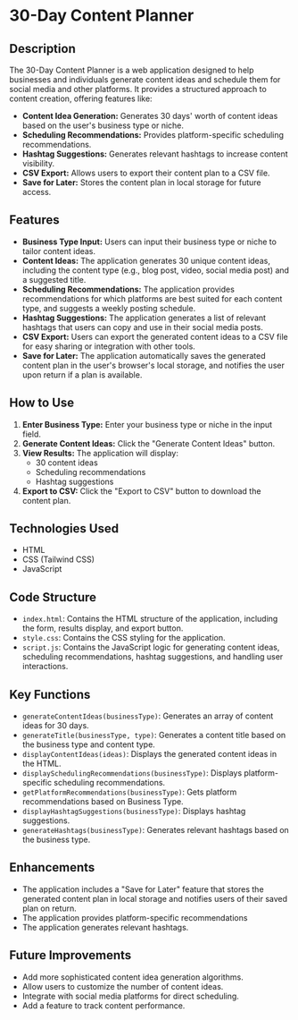 # 30-Day Content Planner

## Description

The 30-Day Content Planner is a web application designed to help businesses and individuals generate content ideas and schedule them for social media and other platforms. It provides a structured approach to content creation, offering features like:

* **Content Idea Generation:** Generates 30 days' worth of content ideas based on the user's business type or niche.
* **Scheduling Recommendations:** Provides platform-specific scheduling recommendations.
* **Hashtag Suggestions:** Generates relevant hashtags to increase content visibility.
* **CSV Export:** Allows users to export their content plan to a CSV file.
* **Save for Later:** Stores the content plan in local storage for future access.

## Features

* **Business Type Input:** Users can input their business type or niche to tailor content ideas.
* **Content Ideas:** The application generates 30 unique content ideas, including the content type (e.g., blog post, video, social media post) and a suggested title.
* **Scheduling Recommendations:** The application provides recommendations for which platforms are best suited for each content type, and suggests a weekly posting schedule.
* **Hashtag Suggestions:** The application generates a list of relevant hashtags that users can copy and use in their social media posts.
* **CSV Export:** Users can export the generated content ideas to a CSV file for easy sharing or integration with other tools.
* **Save for Later:** The application automatically saves the generated content plan in the user's browser's local storage, and notifies the user upon return if a plan is available.

## How to Use

1.  **Enter Business Type:** Enter your business type or niche in the input field.
2.  **Generate Content Ideas:** Click the "Generate Content Ideas" button.
3.  **View Results:** The application will display:
    * 30 content ideas
    * Scheduling recommendations
    * Hashtag suggestions
4.  **Export to CSV:** Click the "Export to CSV" button to download the content plan.

## Technologies Used

* HTML
* CSS (Tailwind CSS)
* JavaScript

## Code Structure

* `index.html`: Contains the HTML structure of the application, including the form, results display, and export button.
* `style.css`: Contains the CSS styling for the application.
* `script.js`: Contains the JavaScript logic for generating content ideas, scheduling recommendations, hashtag suggestions, and handling user interactions.

## Key Functions

* `generateContentIdeas(businessType)`: Generates an array of content ideas for 30 days.
* `generateTitle(businessType, type)`: Generates a content title based on the business type and content type.
* `displayContentIdeas(ideas)`: Displays the generated content ideas in the HTML.
* `displaySchedulingRecommendations(businessType)`: Displays platform-specific scheduling recommendations.
* `getPlatformRecommendations(businessType)`: Gets platform recommendations based on Business Type.
* `displayHashtagSuggestions(businessType)`: Displays hashtag suggestions.
* `generateHashtags(businessType)`: Generates relevant hashtags based on the business type.

## Enhancements

* The application includes a "Save for Later" feature that stores the generated content plan in local storage and notifies users of their saved plan on return.
* The application provides platform-specific recommendations
* The application generates relevant hashtags.

## Future Improvements

* Add more sophisticated content idea generation algorithms.
* Allow users to customize the number of content ideas.
* Integrate with social media platforms for direct scheduling.
* Add a feature to track content performance.
